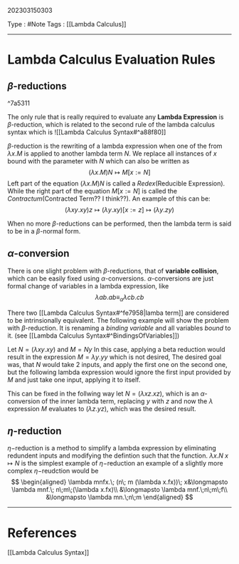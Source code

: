 202303150303

Type : #Note
Tags : [[Lambda Calculus]]

---
# Lambda Calculus Evaluation Rules

## $\beta$-reductions

^7a5311

The only rule that is really required to evaluate any **Lambda Expression** is $\beta$-reduction, which is related to the second rule of the lambda calculus syntax which is 
![[Lambda Calculus Syntax#^a88f80]]

$\beta$-reduction is the rewriting of a lambda expression when one of the from $\lambda x.M$ is applied to another lambda term $N$. We replace all instances of $x$ bound with the parameter with $N$ which can also be written as 
$$(\lambda x.M)N\longmapsto M[x:= N]$$
Left part of the equation $(\lambda x.M)N$ is called a *Redex*(Reducible Expression).
While the right part of the equation $M[x:=N]$ is called the *Contractum*(Contracted Term?? I think??).
An example of this can be:
$$
(\lambda xy.xy)z\longmapsto(\lambda y.xy)[x:=z]\longmapsto(\lambda y.zy)
$$

When no more $\beta$-reductions can be performed, then the lambda term is said to be in a $\beta$-normal form.

## $\alpha$-conversion
There is one slight problem with $\beta$-reductions, that of **variable collision**, which can be easily fixed using $\alpha$-conversions.
$\alpha$-conversions are just formal change of variables in a lambda expression, like
$$
\lambda ab. ab\equiv_{\alpha}\lambda cb.cb
$$

There two [[Lambda Calculus Syntax#^fe7958|lamba term]] are considered to be intrinsionally equivalent.
The following example will show the problem with $\beta$-reduction.
It is renaming a *binding variable* and all variables *bound* to it. (see [[Lambda Calculus Syntax#^BindingsOfVariables]])

Let $N=(\lambda xy.xy)$ and $M=Ny$
In this case, applying a beta reduction would result in the expression 
$M=\lambda y.yy$ which is not desired, 
The desired goal was, that $N$ would take $2$ inputs, and apply the first one on the second one, but the following lambda expression would ignore the first input provided by $M$ and just take one input, applying it to itself.

This can be fixed in the follwing way
let $N=(\lambda xz.xz)$, which is an $\alpha$-conversion of the inner lambda term, replacing $y$ with $z$ and now the $\lambda$ expression $M$ evaluates to $(\lambda z.yz)$, which was the desired result.

## $\eta$-reduction
$\eta-$reduction is a method to simplify a lambda expression by eliminating redundent inputs and modifying the defintion such that the function.
$\lambda x.N\; x\longmapsto N$ is the simplest example of $\eta-$reduction
an example of a slightly more complex $\eta-$reudction would be 
$$
\begin{aligned}
\lambda mnfx.\; (n\; m (\lambda x.fx))\; x&\longmapsto \lambda mnf.\; n\;m\;(\lambda x.fx)\\
&\longmapsto \lambda mnf.\;n\;m\;f\\
&\longmapsto \lambda mn.\;n\;m
\end{aligned}
$$


---
# References
[[Lambda Calculus Syntax]]